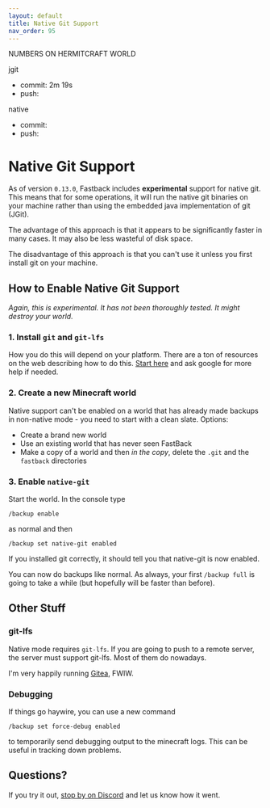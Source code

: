 ```yaml
---
layout: default
title: Native Git Support
nav_order: 95
---
```



NUMBERS ON HERMITCRAFT WORLD

jgit
- commit: 2m 19s
- push:

native
- commit:
- push:


# Native Git Support

As of version `0.13.0`, Fastback includes **experimental** support for native git.  This means that
for some operations, it will run the native git binaries on your 
machine rather than using the embedded java implementation of git (JGit).

The advantage of this approach is that it appears to be significantly faster in many cases.  It may
also be less wasteful of disk space.

The disadvantage of this approach is that you can't use it unless you first install git on your machine.

## How to Enable Native Git Support

*Again, this is experimental.  It has not been thoroughly tested.  It might destroy your world.*


### 1. Install `git` and `git-lfs`

How you do this will depend on your platform.  There are a ton of resources on the web describing
how to do this.  [Start here](https://github.com/git-lfs/git-lfs/wiki/Installation) and ask google for 
more help if needed.


### 2. Create a new Minecraft world

Native support can't be enabled on a world that has already made backups in non-native mode - you need
to start with a clean slate.  Options:

* Create a brand new world
* Use an existing world that has never seen FastBack
* Make a copy of a world and then *in the copy*, delete the `.git` and the `fastback` directories


### 3. Enable `native-git`

Start the world.  In the console type

```
/backup enable
```

as normal and then

```
/backup set native-git enabled
```

If you installed git correctly, it should tell you that native-git is now enabled.  

You can now do backups like normal.  As always, your first `/backup full` is going to take a while (but hopefully will be faster 
than before).



## Other Stuff

### git-lfs

Native mode requires `git-lfs`.  If you are going to push to a remote server, the server must support git-lfs.  Most of them do nowadays.  

I'm very happily running [Gitea](https://docs.gitea.com/), FWIW.

### Debugging

If things go haywire, you can use a new command

```
/backup set force-debug enabled
```

to temporarily send debugging output to the minecraft logs.  This can be useful in tracking down problems.

## Questions?

If you try it out, [stop by on Discord](https://discord.gg/jUP5nSPrjx) and let us know how it went.